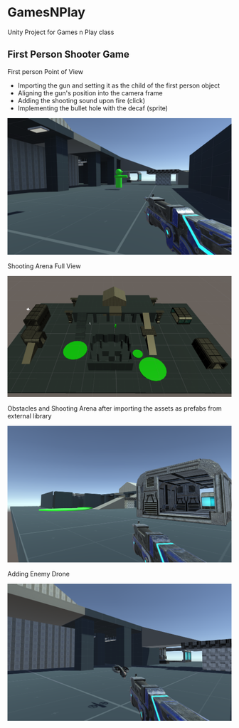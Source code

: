 # GamesNPlay
Unity Project for Games n Play class

## First Person Shooter Game


First person Point of View 

-  Importing the gun and setting it as the child of the first person object 
-  Aligning the gun's position into the camera frame
-  Adding the shooting sound upon fire (click)
-  Implementing the bullet hole with the decaf (sprite)

![](../Images/FirstpersonPOV.PNG)


Shooting Arena Full View 

![](../Images/ShootingArenaTop.PNG)

Obstacles and Shooting Arena after importing the assets as prefabs from external library

![](../Images/ShootingArena.PNG)

Adding Enemy Drone

![](../Images/drone.PNG)
